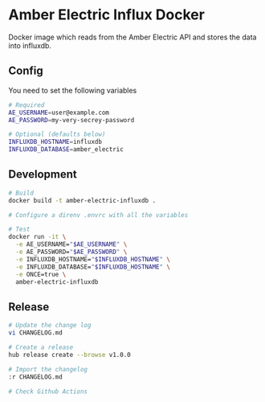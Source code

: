 # Amber Electric Influx Docker


Docker image which reads from the Amber Electric API and stores the data into
influxdb.

## Config

You need to set the following variables

```bash
# Required
AE_USERNAME=user@example.com
AE_PASSWORD=my-very-secrey-password

# Optional (defaults below)
INFLUXDB_HOSTNAME=influxdb
INFLUXDB_DATABASE=amber_electric
```

## Development

``` bash
# Build
docker build -t amber-electric-influxdb .

# Configure a direnv .envrc with all the variables

# Test
docker run -it \
  -e AE_USERNAME="$AE_USERNAME" \
  -e AE_PASSWORD="$AE_PASSWORD" \
  -e INFLUXDB_HOSTNAME="$INFLUXDB_HOSTNAME" \
  -e INFLUXDB_DATABASE="$INFLUXDB_HOSTNAME" \
  -e ONCE=true \
  amber-electric-influxdb

```

## Release

``` bash
# Update the change log
vi CHANGELOG.md

# Create a release
hub release create --browse v1.0.0

# Import the changelog
:r CHANGELOG.md

# Check Github Actions
```
